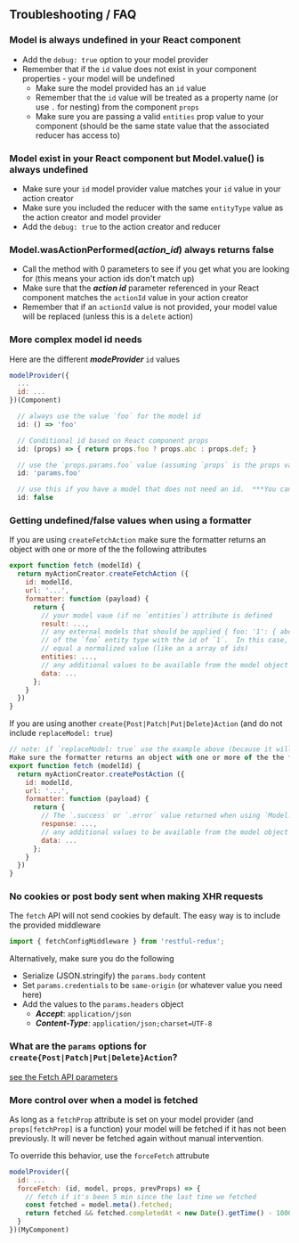 Troubleshooting / FAQ
---------------------

### Model is always undefined in your React component

* Add the `debug: true` option to your model provider
* Remember that if the `id` value does not exist in your component properties - your model will be undefined
  * Make sure the model provided has an `id` value
  * Remember that the `id` value will be treated as a property name (or use `.` for nesting) from the component `props`
  * Make sure you are passing a valid `entities` prop value to your component (should be the same state value that the associated reducer has access to)

### Model exist in your React component but Model.value() is always undefined

* Make sure your `id` model provider value matches your `id` value in your action creator
* Make sure you included the reducer with the same `entityType` value as the action creator and model provider
* Add the `debug: true` to the action creator and reducer

### Model.wasActionPerformed(_action_id_) always returns false

* Call the method with 0 parameters to see if you get what you are looking for (this means your action ids don't match up)
* Make sure that the ***action id*** parameter referenced in your React component matches the `actionId` value in your action creator
* Remember that if an `actionId` value is not provided, your model value will be replaced (unless this is a `delete` action)

### More complex model id needs

Here are the different ***modeProvider*** `id` values

```javascript
modelProvider({
  ...
  id: ...
})(Component)

  // always use the value `foo` for the model id
  id: () => 'foo'

  // Conditional id based on React component props
  id: (props) => { return props.foo ? props.abc : props.def; }

  // use the `props.params.foo` value (assuming `props` is the props value provided to your React component)
  id: 'params.foo'

  // use this if you have a model that does not need an id.  ***You can only have a single Model with this id per entity type
  id: false
```

### Getting undefined/false values when using a formatter

If you are using `createFetchAction` make sure the formatter returns an object with one or more of the the following attributes
```javascript
export function fetch (modelId) {
  return myActionCreator.createFetchAction ({
    id: modelId,
    url: '...',
    formatter: function (payload) {
      return {
        // your model vaue (if no `entities`) attribute is defined
        result: ...,
        // any external models that should be applied { foo: '1': { abc: 'def' } } would save an additional model
        // of the `foo` entity type with the id of `1`.  In this case, you can (but don't have to) have `result`
        // equal a normalized value (like an a array of ids)
        entities: ...,
        // any additional values to be available from the model object using `Model.data()` (useful with the array example above)
        data: ...
      };
    }
  })
}
```

If you are using another `create{Post|Patch|Put|Delete}Action` (and do not include `replaceModel: true`)
```javascript
// note: if `replaceModel: true` use the example above (because it will replace model value contents)
Make sure the formatter returns an object with one or more of the the following attributes
export function fetch (modelId) {
  return myActionCreator.createPostAction ({
    id: modelId,
    url: '...',
    formatter: function (payload) {
      return {
        // The `.success` or `.error` value returned when using `Model.wasActionPerformed()`
        response: ...,
        // any additional values to be available from the model object using `Model.data()` (useful with the array example above)
        data: ...
      };
    }
  })
}
```

### No cookies or post body sent when making XHR requests
The `fetch` API will not send cookies by default.  The easy way is to include the provided middleware
```javascript
import { fetchConfigMiddleware } from 'restful-redux';
```

Alternatively, make sure you do the following
* Serialize (JSON.stringify) the `params.body` content
* Set `params.credentials` to be `same-origin` (or whatever value you need here)
* Add the values to the `params.headers` object
  * ***Accept***: `application/json`
  * ***Content-Type***: `application/json;charset=UTF-8`

### What are the `params` options for `create{Post|Patch|Put|Delete}Action`?
[see the Fetch API parameters](https://developer.mozilla.org/en-US/docs/Web/API/WindowOrWorkerGlobalScope/fetch#Parameters)

### More control over when a model is fetched
As long as a `fetchProp` attribute is set on your model provider (and `props[fetchProp]` is a function) your model will be fetched if it has not been previously.  It will never be fetched again without manual intervention.

To override this behavior, use the `forceFetch` attrubute
```javascript
modelProvider({
  id: ...
  forceFetch: (id, model, props, prevProps) => {
    // fetch if it's been 5 min since the last time we fetched
    const fetched = model.meta().fetched;
    return fetched && fetched.completedAt < new Date().getTime() - 1000 * 60 * 5;
  }
})(MyComponent)
```
